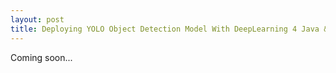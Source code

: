 ```yaml
---
layout: post
title: Deploying YOLO Object Detection Model With DeepLearning 4 Java & Apache Flink in Kubernets Cluster Using Raspberry PI!
---
```


Coming soon...
